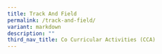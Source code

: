 ```yaml
---
title: Track And Field
permalink: /track-and-field/
variant: markdown
description: ""
third_nav_title: Co Curricular Activities (CCA)
---
```


